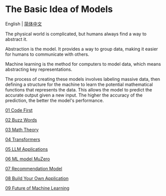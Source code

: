 # The Basic Idea of Models

English | [简体中文](./index_zh-CN.md)

The physical world is complicated, but humans always find a way to abstract it.

Abstraction is the model. It provides a way to group data, making it easier for humans to communicate with others.

Machine learning is the method for computers to model data, which means abstracting key representations.

The process of creating these models involves labeling massive data, then defining a structure for the machine to learn the potential mathematical functions that represents the data. This allows the model to predict the accurate output given a new input. The higher the accuracy of the prediction, the better the model's performance.

[01 Code First](./01/index.md)

[02 Buzz Words](./02/index.md)

[03 Math Theory](./03/index.md)

[04 Transformers](./04/index.md)

[05 LLM Applications](./05/index.md)

[06 ML model MuZero](./06/index.md)

[07 Recommendation Model](./07/index.md)

[08 Build Your Own Application](./08/index.md)

[09 Future of Machine Learning](./09/index.md)
